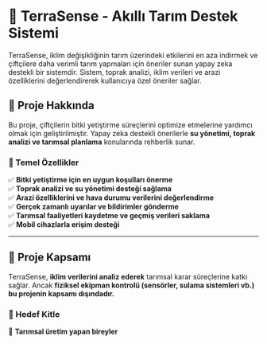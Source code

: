 # 🌿 TerraSense - Akıllı Tarım Destek Sistemi

TerraSense, iklim değişikliğinin tarım üzerindeki etkilerini en aza indirmek ve çiftçilere daha verimli tarım yapmaları için öneriler sunan yapay zeka destekli bir sistemdir. Sistem, toprak analizi, iklim verileri ve arazi özelliklerini değerlendirerek kullanıcıya özel öneriler sağlar.

## 📌 Proje Hakkında

Bu proje, çiftçilerin bitki yetiştirme süreçlerini optimize etmelerine yardımcı olmak için geliştirilmiştir. Yapay zeka destekli önerilerle **su yönetimi, toprak analizi ve tarımsal planlama** konularında rehberlik sunar.

### 🚀 Temel Özellikler

✅ **Bitki yetiştirme için en uygun koşulları önerme**  
✅ **Toprak analizi ve su yönetimi desteği sağlama**  
✅ **Arazi özelliklerini ve hava durumu verilerini değerlendirme**  
✅ **Gerçek zamanlı uyarılar ve bildirimler gönderme**  
✅ **Tarımsal faaliyetleri kaydetme ve geçmiş verileri saklama**  
✅ **Mobil cihazlarla erişim desteği**  

---

## 📌 Proje Kapsamı

TerraSense, **iklim verilerini analiz ederek** tarımsal karar süreçlerine katkı sağlar. Ancak **fiziksel ekipman kontrolü (sensörler, sulama sistemleri vb.) bu projenin kapsamı dışındadır.**

### 🎯 Hedef Kitle

🌾 **Tarımsal üretim yapan bireyler**  
